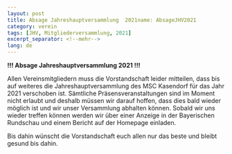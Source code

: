 ```yaml
---
layout: post
title: Absage Jahreshauptversammlung  2021name: AbsageJHV2021
category: verein
tags: [JHV, Mitgliederversammlung, 2021]
excerpt_separator: <!--mehr-->
lang: de
---
```


**!!! Absage Jahreshauptversammlung 2021 !!!**

<!--mehr-->

Allen Vereinsmitgliedern muss die Vorstandschaft leider mitteilen, dass bis auf weiteres die Jahreshauptversammlung des MSC Kasendorf für das Jahr 2021 verschoben ist.
Sämtliche Präsensveranstaltungen sind im Moment nicht erlaubt und deshalb müssen wir darauf hoffen, dass dies bald wieder möglich ist und wir unser Versammlung abhalten können.
Sobald wir uns wieder treffen können werden wir über einer Anzeige in der Bayerischen Rundschau und einem Bericht auf der Homepage einladen.

Bis dahin wünscht die Vorstandschaft euch allen nur das beste und bleibt gesund bis dahin.
